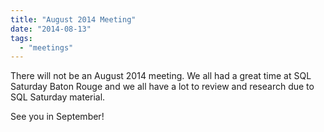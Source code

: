 ```yaml
---
title: "August 2014 Meeting"
date: "2014-08-13"
tags: 
  - "meetings"
---
```


There will not be an August 2014 meeting. We all had a great time at SQL Saturday Baton Rouge and we all have a lot to review and research due to SQL Saturday material.

See you in September!
